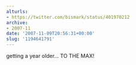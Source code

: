 ```yaml
---
alturls:
- https://twitter.com/bismark/status/401970212
archive:
- 2007-11
date: '2007-11-09T20:56:31+00:00'
slug: '1194641791'
---
```


getting a year older... TO THE MAX!


